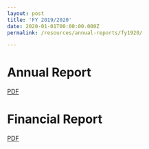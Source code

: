 ```yaml
---
layout: post
title: 'FY 2019/2020'
date: 2020-01-01T00:00:00.000Z
permalink: /resources/annual-reports/fy1920/

---
```



# **Annual Report**
[PDF](/files/resources/annual-reports/sentosa_ar_1920.pdf)


# **Financial Report**
[PDF](/files/resources/annual-reports/sentosa_ar_1920_financial_report.pdf)
